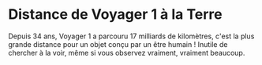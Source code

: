 # Distance de Voyager 1 à la Terre

Depuis 34 ans, Voyager 1 a parcouru 17 milliards de kilomètres, c'est la plus
grande distance pour un objet conçu par un être humain ! Inutile de chercher à
la voir, même si vous observez vraiment, vraiment beaucoup.
